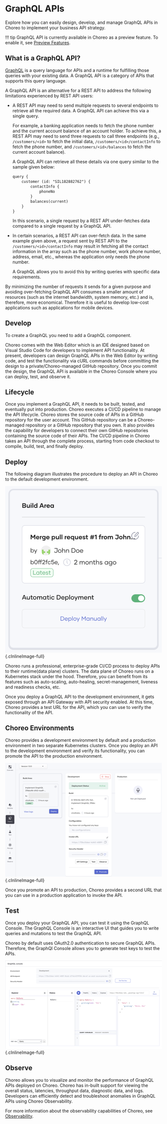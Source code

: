 # GraphQL APIs

Explore how you can easily design, develop, and manage GraphQL APIs in Choreo to implement your business API strategy.

!!! tip
    GraphQL API is currently available in Choreo as a preview feature. To enable it, see [Preview Features](references/preview-features.md).

## What is a GraphQL API?

[GraphQL](https://graphql.org) is a query language for APIs and a runtime for fulfilling those queries with your existing data. A GraphQL API is a category of APIs that supports this query language.

A GraphQL API is an alternative for a REST API to address the following limitations experienced by REST API users:

- A REST API may need to send multiple requests to several endpoints to retrieve all the required data. A GraphQL API can achieve this via a single query.

    For example, a banking application needs to fetch the phone number and the current account balance of an account holder. To achieve this, a REST API may need to send three requests to call three endpoints (e.g., `/customers/<id>` to fetch the initial data, `/customers/<id>/contactInfo` to fetch the phone number, and `/customers/<id>/balances` to fetch the current account balance).

    A GraphQL API can retrieve all these details via one query similar to the sample given below:

    ```
    query {
        customer (id: "SIL182882762") {
            contactInfo {
                phoneNo
            }
            balances(current)
        }
    }
    ```
    In this scenario, a single request by a REST API under-fetches data compared to a single request by a GraphQL API.

- In certain scenarios, a REST API can over-fetch data. In the same example given above, a request sent by REST API to the `/customers/<id>/contactInfo` may result in fetching all the contact information in the array such as the phone number, work phone number, address, email, etc., whereas the application only needs the phone number.

    A GraphQL allows you to avoid this by writing queries with specific data requirements.

By minimizing the number of requests it sends for a given purpose and avoiding over-fetching GraphQL API consumes a smaller amount of resources (such as the internet bandwidth, system memory, etc.) and is, therefore, more economical. Therefore it is useful to develop low-cost applications such as applications for mobile devices.


## Develop

To create a GraphQL you need to add a GraphQL component.

Choreo comes with the Web Editor which is an IDE designed based on Visual Studio Code for developers to implement API functionality. At present, developers can design GraphQL APIs in the Web Editor by writing code, and test the functionality via cURL commands before committing the design to a private/Choreo-managed GitHub repository. Once you commit the design, the GraphQL API is available in the Choreo Console where you can deploy, test, and observe it. 

## Lifecycle

Once you implement a GraphQL API, it needs to be built, tested, and eventually put into production. Choreo executes a CI/CD pipeline to manage the API lifecycle. Choreo stores the source code of APIs in a GitHub repository for the user account. This GitHub repository can be a Choreo-managed repository or a GitHub repository that you own.  It also provides the capability for developers to connect their own GitHub repositories containing the source code of their APIs. The CI/CD pipeline in Choreo takes an API through the complete process, starting from code checkout to compile, build, test, and finally deploy.

## Deploy

The following diagram illustrates the procedure to deploy an API in Choreo to the default development environment.

![Deploy API](assets/img/rest-apis/deploy-api.png){.cInlineImage-full}

Choreo runs a professional, enterprise-grade CI/CD process to deploy APIs to their runtime(data plane) clusters. The data plane of Choreo runs on a Kubernetes stack under the hood. Therefore, you can benefit from its features such as auto-scaling, auto-healing, secret-management, liveness and readiness checks, etc.

Once you deploy a GraphQL API to the development environment, it gets exposed through an API Gateway with API security enabled. At this time, Choreo provides a test URL for the API, which you can use to verify the functionality of the API.

## Choreo Environments

Choreo provides a development environment by default and a production environment in two separate Kubernetes clusters. Once you deploy an API to the development environment and verify its functionality, you can promote the API to the production environment.

![Choreo environments](assets/img/graphql/choreo-environments.png){.cInlineImage-full}

Once you promote an API to production, Choreo provides a second URL that you can use in a production application to invoke the API.

## Test

Once you deploy your GraphQL API, you can test it using the GraphQL Console. The GraphQL Console is an interactive UI that guides you to write queries and mutations to test the GraphQL API.

Choreo by default uses OAuth2.0 authentication to secure GraphQL APIs. Therefore, the GraphQl Console allows you to generate test keys to test the APIs.

![GraphQL Console](assets/img/graphql/graphql-console.png){.cInlineImage-full}

## Observe

Choreo allows you to visualize and monitor the performance of GraphQL APIs deployed on Choreo. Choreo has in-built support for viewing the overall status, latencies, throughput data, diagnostic data, and logs. Developers can efficiently detect and troubleshoot anomalies in GraphQL APIs using  Choreo Observability.

For more information about the observability capabilities of Choreo, see [Observability](observability/observability-overview.md).
